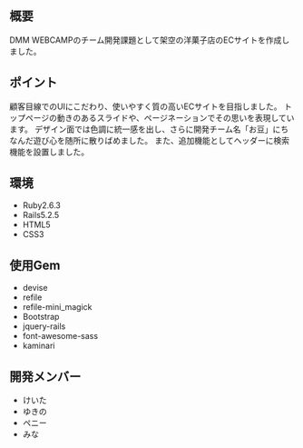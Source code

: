 ## 概要
DMM WEBCAMPのチーム開発課題として架空の洋菓子店のECサイトを作成しました。

## ポイント
顧客目線でのUIにこだわり、使いやすく質の高いECサイトを目指しました。
トップページの動きのあるスライドや、ページネーションでその思いを表現しています。
デザイン面では色調に統一感を出し、さらに開発チーム名「お豆」にちなんだ遊び心を随所に散りばめました。
また、追加機能としてヘッダーに検索機能を設置しました。

## 環境
* Ruby2.6.3
* Rails5.2.5
* HTML5
* CSS3

## 使用Gem
* devise
* refile
* refile-mini_magick
* Bootstrap
* jquery-rails
* font-awesome-sass
* kaminari

## 開発メンバー
* けいた
* ゆきの
* ペニー
* みな
